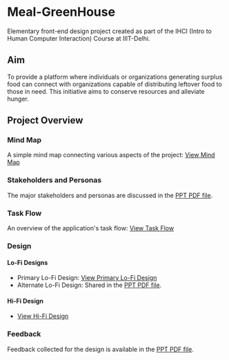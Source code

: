 # Meal-GreenHouse

Elementary front-end design project created as part of the IHCI (Intro to Human Computer Interaction) Course at IIIT-Delhi.

## Aim
To provide a platform where individuals or organizations generating surplus food can connect with organizations capable of distributing leftover food to those in need. This initiative aims to conserve resources and alleviate hunger.

## Project Overview

### Mind Map
A simple mind map connecting various aspects of the project:
[View Mind Map](https://miro.com/app/board/uXjVP3fKMaY=/?share_link_id=675870679767)

### Stakeholders and Personas
The major stakeholders and personas are discussed in the [PPT PDF file](https://github.com/anishjain05/Meal-GreenHouse/blob/main/Meal%20Greenhouse%20PPT.pdf).

### Task Flow
An overview of the application's task flow:
[View Task Flow](https://miro.com/app/board/uXjVP2VNJag=/?share_link_id=166770886406)

### Design

#### Lo-Fi Designs
- Primary Lo-Fi Design: [View Primary Lo-Fi Design](https://miro.com/app/board/uXjVP2VNJag=/?share_link_id=166770886406)
- Alternate Lo-Fi Design: Shared in the [PPT PDF file](https://github.com/anishjain05/Meal-GreenHouse/blob/main/Meal%20Greenhouse%20PPT.pdf).

#### Hi-Fi Design
- [View Hi-Fi Design](https://www.figma.com/proto/tvZ8XXD5zDK2P6CKSHvuqv/HCI-Hi-Fi?node-id=13%3A742&scaling=scale-down&page-id=0%3A1&starting-point-node-id=13%3A742&show-proto-sidebar=1)

### Feedback
Feedback collected for the design is available in the [PPT PDF file](https://github.com/anishjain05/Meal-GreenHouse/blob/main/Meal%20Greenhouse%20PPT.pdf).


